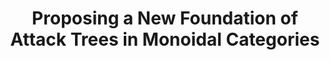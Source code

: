 ---
type: unpub
authors:
  - Harley Eades III
title: "Proposing a New Foundation of Attack Trees in Monoidal Categories"
note: "Updated: March 30, 2016"
resource:
  type: pdf
  pdf-url: includes/pubs/Prop-ATrees-Short.pdf
---